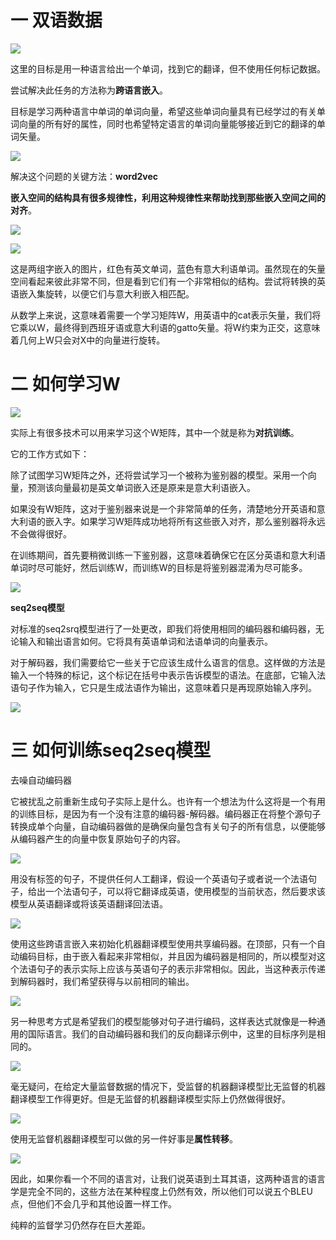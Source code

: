 一 双语数据
===========

![](media/d976819e250653f03cf7a4a9439cac96.png)

这里的目标是用一种语言给出一个单词，找到它的翻译，但不使用任何标记数据。

尝试解决此任务的方法称为**跨语言嵌入**。

目标是学习两种语言中单词的单词向量，希望这些单词向量具有已经学过的有关单词向量的所有好的属性，同时也希望特定语言的单词向量能够接近到它的翻译的单词矢量。

![](media/bfa990c95fe70d27430257291a8e5793.png)

解决这个问题的关键方法：**word2vec**

**嵌入空间的结构具有很多规律性，利用这种规律性来帮助找到那些嵌入空间之间的对齐**。

![](media/5e21808db8af3416351121f745477256.png)

![](media/7d41ff65016bd11b9fbeb32918f13b0b.png)

这是两组字嵌入的图片，红色有英文单词，蓝色有意大利语单词。虽然现在的矢量空间看起来彼此非常不同，但是看到它们有一个非常相似的结构。尝试将转换的英语嵌入集旋转，以便它们与意大利嵌入相匹配。

从数学上来说，这意味着需要一个学习矩阵W，用英语中的cat表示矢量，我们将它乘以W，最终得到西班牙语或意大利语的gatto矢量。将W约束为正交，这意味着几何上W只会对X中的向量进行旋转。

二 如何学习W
============

![](media/22fd011d4ca155b84b651df09e7aa675.png)

实际上有很多技术可以用来学习这个W矩阵，其中一个就是称为**对抗训练**。

它的工作方式如下：

除了试图学习W矩阵之外，还将尝试学习一个被称为鉴别器的模型。采用一个向量，预测该向量最初是英文单词嵌入还是原来是意大利语嵌入。

如果没有W矩阵，这对于鉴别器来说是一个非常简单的任务，清楚地分开英语和意大利语的嵌入字。如果学习W矩阵成功地将所有这些嵌入对齐，那么鉴别器将永远不会做得很好。

在训练期间，首先要稍微训练一下鉴别器，这意味着确保它在区分英语和意大利语单词时尽可能好，然后训练W，而训练W的目标是将鉴别器混淆为尽可能多。

![](media/d8b5c15ef6c09b4e5e6221c08a77a117.png)

**seq2seq模型**

对标准的seq2srq模型进行了一处更改，即我们将使用相同的编码器和编码器，无论输入和输出语言如何。它将具有英语单词和法语单词的向量表示。

对于解码器，我们需要给它一些关于它应该生成什么语言的信息。这样做的方法是输入一个特殊的标记，这个标记在括号中表示告诉模型的语法。在底部，它输入法语句子作为输入，它只是生成法语作为输出，这意味着只是再现原始输入序列。

![](media/29d3c9fa71562a0d68ed4568cfa3b8fc.png)

三 如何训练seq2seq模型
======================

去噪自动编码器

它被扰乱之前重新生成句子实际上是什么。也许有一个想法为什么这将是一个有用的训练目标，是因为有一个没有注意的编码器-解码器。编码器正在将整个源句子转换成单个向量，自动编码器做的是确保向量包含有关句子的所有信息，以便能够从编码器产生的向量中恢复原始句子的内容。

![](media/36429d6dd9868d07d9d92cc712d26690.png)

用没有标签的句子，不提供任何人工翻译，假设一个英语句子或者说一个法语句子，给出一个法语句子，可以将它翻译成英语，使用模型的当前状态，然后要求该模型从英语翻译或将该英语翻译回法语。

![](media/16d1c888725fe434f06485e4b8a0a47e.png)

使用这些跨语言嵌入来初始化机器翻译模型使用共享编码器。在顶部，只有一个自动编码目标，由于嵌入看起来非常相似，并且因为编码器是相同的，所以模型对这个法语句子的表示实际上应该与英语句子的表示非常相似。因此，当这种表示传递到解码器时，我们希望获得与以前相同的输出。

![](media/ed979ece44c470f0e90d399c89168997.png)

另一种思考方式是希望我们的模型能够对句子进行编码，这样表达式就像是一种通用的国际语言。我们的自动编码器和我们的反向翻译示例中，这里的目标序列是相同的。

![](media/87ba75b9ceeb74f88f5d92abbec5c1fb.png)

毫无疑问，在给定大量监督数据的情况下，受监督的机器翻译模型比无监督的机器翻译模型工作得更好。但是无监督的机器翻译模型实际上仍然做得很好。

![](media/aa7868f8bd9dd5d3f8ebdd08e413d78c.png)

使用无监督机器翻译模型可以做的另一件好事是**属性转移**。

![](media/94d73800652ad75fbe429812a903ebab.png)

因此，如果你看一个不同的语言对，让我们说英语到土耳其语，这两种语言的语言学是完全不同的，这些方法在某种程度上仍然有效，所以他们可以说五个BLEU点，但他们不会几乎和其他设置一样工作。

纯粹的监督学习仍然存在巨大差距。
